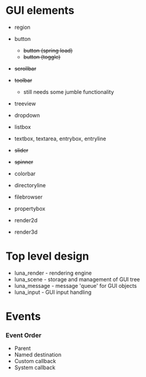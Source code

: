 
GUI elements
============

  - region
  - button
    * ~~button (spring load)~~
    * ~~button (toggle)~~
  - ~~scrollbar~~
  - ~~toolbar~~
    * still needs some jumble functionality
  - treeview
  - dropdown
  - listbox
  - textbox, textarea, entrybox, entryline
  - ~~slider~~
  - ~~spinner~~

  - colorbar
  - directoryline
  - filebrowser
  - propertybox
  - render2d
  - render3d

Top level design
================

  - luna_render - rendering engine
  - luna_scene - storage and management of GUI tree
  - luna_message - message 'queue' for GUI objects
  - luna_input - GUI input handling


Events
======

###  Event Order

  - Parent
  - Named destination
  - Custom callback
  - System callback
